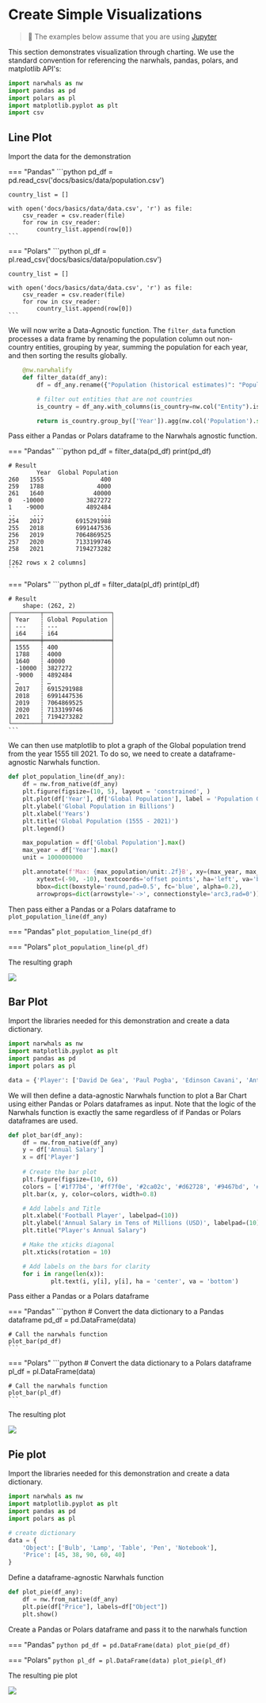 # Create Simple Visualizations

> 📘
The examples below assume that you are using [Jupyter](https://jupyter.org/)

This section demonstrates visualization through charting.
We use the standard convention for referencing the narwhals, pandas, polars, and matplotlib API's:

```python
import narwhals as nw
import pandas as pd
import polars as pl
import matplotlib.pyplot as plt
import csv
```
## Line Plot

Import the data for the demonstration

=== "Pandas"
    ```python
    pd_df = pd.read_csv('docs/basics/data/population.csv')

    country_list = []

    with open('docs/basics/data/data.csv', 'r') as file:
        csv_reader = csv.reader(file)
        for row in csv_reader:
            country_list.append(row[0])
    ```

=== "Polars"
    ```python
    pl_df = pl.read_csv('docs/basics/data/population.csv')

    country_list = []

    with open('docs/basics/data/data.csv', 'r') as file:
        csv_reader = csv.reader(file)
        for row in csv_reader:
            country_list.append(row[0])
    ```

We will now write a Data-Agnostic function. The `filter_data` function processes a data frame by renaming the population column out non-country entities, grouping by year, summing the population for each year, and then sorting the results globally.

```python
    @nw.narwhalify
    def filter_data(df_any):
        df = df_any.rename({"Population (historical estimates)": "Population"})

        # filter out entities that are not countries
        is_country = df_any.with_columns(is_country=nw.col("Entity").is_in(country_list)).filter(nw.col('is_country'))

        return is_country.group_by(['Year']).agg(nw.col('Population').sum().alias('Global Population')).sort("Global Population")
```

Pass either a Pandas or Polars dataframe to the Narwhals agnostic function.

=== "Pandas"
    ```python
    pd_df = filter_data(pd_df)
    print(pd_df)

    # Result
            Year  Global Population
    260   1555                400
    259   1788               4000
    261   1640              40000
    0   -10000            3827272
    1    -9000            4892484
    ..     ...                ...
    254   2017         6915291988
    255   2018         6991447536
    256   2019         7064869525
    257   2020         7133199746
    258   2021         7194273282

    [262 rows x 2 columns]
    ```

=== "Polars"
    ```python
    pl_df = filter_data(pl_df)
    print(pl_df)

    # Result
        shape: (262, 2)
    ┌────────┬───────────────────┐
    │ Year   ┆ Global Population │
    │ ---    ┆ ---               │
    │ i64    ┆ i64               │
    ╞════════╪═══════════════════╡
    │ 1555   ┆ 400               │
    │ 1788   ┆ 4000              │
    │ 1640   ┆ 40000             │
    │ -10000 ┆ 3827272           │
    │ -9000  ┆ 4892484           │
    │ …      ┆ …                 │
    │ 2017   ┆ 6915291988        │
    │ 2018   ┆ 6991447536        │
    │ 2019   ┆ 7064869525        │
    │ 2020   ┆ 7133199746        │
    │ 2021   ┆ 7194273282        │
    └────────┴───────────────────┘
    ```

We can then use matplotlib to plot a graph of the Global population trend from the year 1555 till 2021. To do so, we need to create a dataframe-agnostic Narwhals function.

```python
def plot_population_line(df_any):
    df = nw.from_native(df_any)
    plt.figure(figsize=(10, 5), layout = 'constrained', )
    plt.plot(df['Year'], df['Global Population'], label = 'Population Growth', linewidth=1, marker='o', markersize=2, color='purple')
    plt.ylabel('Global Population in Billions')
    plt.xlabel('Years')
    plt.title('Global Population (1555 - 2021)')
    plt.legend()

    max_population = df['Global Population'].max()
    max_year = df['Year'].max()
    unit = 1000000000

    plt.annotate(f'Max: {max_population/unit:.2f}B', xy=(max_year, max_population), 
        xytext=(-90, -10), textcoords='offset points', ha='left', va='bottom',
        bbox=dict(boxstyle='round,pad=0.5', fc='blue', alpha=0.2),
        arrowprops=dict(arrowstyle='->', connectionstyle='arc3,rad=0'))           

```

Then pass either a Pandas or a Polars dataframe to `plot_population_line(df_any)`

=== "Pandas"
    ```
    plot_population_line(pd_df)
    ```

=== "Polars"
    ```
    plot_population_line(pl_df)
    ```

The resulting graph

![](images/line_plot.png)

## Bar Plot

Import the libraries needed for this demonstration and create a data dictionary.

```python
import narwhals as nw
import matplotlib.pyplot as plt
import pandas as pd
import polars as pl

data = {'Player': ['David De Gea', 'Paul Pogba', 'Edinson Cavani', 'Anthony Martial', 'Marcus Rashford', 'Cristiano Ronaldo'], 'Annual Salary': [19500000, 15080000, 13000000, 13000000, 10400000, 26800000]}
```

We will then define a data-agnostic Narwhals function to plot a Bar Chart using either Pandas or Polars dataframes as input. Note that the logic of the Narwhals function is exactly the same regardless of if Pandas or Polars dataframes are used.

```python
def plot_bar(df_any):
    df = nw.from_native(df_any)
    y = df['Annual Salary']
    x = df['Player']
    
    # Create the bar plot
    plt.figure(figsize=(10, 6))
    colors = ['#1f77b4', '#ff7f0e', '#2ca02c', '#d62728', '#9467bd', '#8c564b']
    plt.bar(x, y, color=colors, width=0.8)

    # Add labels and Title
    plt.xlabel('Football Player', labelpad=(10))
    plt.ylabel('Annual Salary in Tens of Millions (USD)', labelpad=(10))
    plt.title("Player's Annual Salary")

    # Make the xticks diagonal
    plt.xticks(rotation = 10)

    # Add labels on the bars for clarity
    for i in range(len(x)):
            plt.text(i, y[i], y[i], ha = 'center', va = 'bottom')
```

Pass either a Pandas or a Polars dataframe

=== "Pandas"
    ```python
    # Convert the data dictionary to a Pandas dataframe
    pd_df = pd.DataFrame(data)

    # Call the narwhals function
    plot_bar(pd_df)
    ```

=== "Polars"
    ```python
    # Convert the data dictionary to a Polars dataframe
    pl_df = pl.DataFrame(data)

    # Call the narwhals function
    plot_bar(pl_df)
    ```

The resulting plot

![](images/bar_plot.png)

## Pie plot
Import the libraries needed for this demonstration and create a data dictionary.

```python
import narwhals as nw
import matplotlib.pyplot as plt
import pandas as pd
import polars as pl

# create dictionary
data = { 
	'Object': ['Bulb', 'Lamp', 'Table', 'Pen', 'Notebook'], 
	'Price': [45, 38, 90, 60, 40] 
}
```

Define a dataframe-agnostic Narwhals function

```python
def plot_pie(df_any):
    df = nw.from_native(df_any)
    plt.pie(df["Price"], labels=df["Object"])
    plt.show() 
```

Create a Pandas or Polars dataframe and pass it to the narwhals function

=== "Pandas"
    ```python
    pd_df = pd.DataFrame(data)
    plot_pie(pd_df)
    ```

=== "Polars"
    ```python
    pl_df = pl.DataFrame(data)
    plot_pie(pl_df)
    ```

The resulting pie plot

![](images\pie_plot.png)